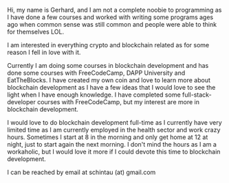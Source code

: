 Hi, my name is Gerhard, and I am not a complete noobie to programming as I have done a few courses and worked with writing some programs ages ago when common sense was still common and people were able to think for themselves LOL.

I am interested in everything crypto and blockchain related as for some reason I fell in love with it.

Currently I am doing some courses in blockchain development and has done some courses with FreeCodeCamp, DAPP University and EatTheBlocks. I have created my own coin and love to learn more about blockchain development as I have a few ideas that I would love to see the light when I have enough knowledge. I have completed some full-stack-developer courses with FreeCodeCamp, but my interest are more in blockchain development.

I would love to do blockchain development full-time as I currently have very limited time as I am currently employed in the health sector and work crazy hours. Sometimes I start at 8 in the morning and only get home at 12 at night, just to start again the next morning. I don't mind the hours as I am a workaholic, but I would love it more if I could devote this time to blockchain development.

I can be reached by email at schintau (at) gmail.com
